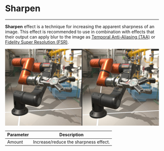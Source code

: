 # Sharpen
---
**Sharpen** effect is a technique for increasing the apparent sharpness of an image. This effect is recommended to use in combination with effects that their output can apply blur to the image as [Temporal Anti-Aliasing (TAA)](temporal_anti_aliasing.md) or [Fidelity Super Resolution (FSR)](fidelity_super_resolution.md).

![Sharpen](images/sharpen.jpg)

| Parameter  | Description |
| ---------- | ----------- |
| Amount     | Increase/reduce the sharpness effect. |